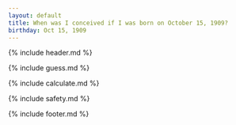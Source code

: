 ```yaml
---
layout: default
title: When was I conceived if I was born on October 15, 1909?
birthday: Oct 15, 1909
---
```


{% include header.md %}

{% include guess.md %}

{% include calculate.md %}

{% include safety.md %}

{% include footer.md %}



